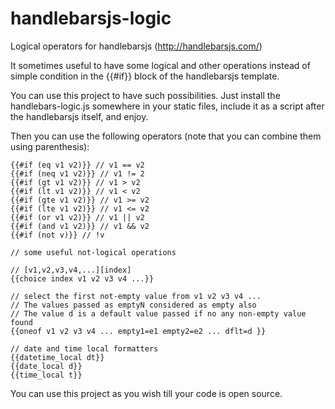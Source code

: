 handlebarsjs-logic
==================

Logical operators for handlebarsjs (http://handlebarsjs.com/)

It sometimes useful to have some logical and other operations instead of simple condition in the {{#if}} block of the handlebarsjs template.

You can use this project to have such possibilities. Just install the handlebars-logic.js somewhere in your static files, include it as a script after the handlebarsjs itself, and enjoy.

Then you can use the following operators (note that you can combine them using parenthesis):

```
{{#if (eq v1 v2)}} // v1 == v2
{{#if (neq v1 v2)}} // v1 != 2
{{#if (gt v1 v2)}} // v1 > v2
{{#if (lt v1 v2)}} // v1 < v2
{{#if (gte v1 v2)}} // v1 >= v2
{{#if (lte v1 v2)}} // v1 <= v2
{{#if (or v1 v2)}} // v1 || v2
{{#if (and v1 v2)}} // v1 && v2
{{#if (not v)}} // !v

// some useful not-logical operations

// [v1,v2,v3,v4,...][index]
{{choice index v1 v2 v3 v4 ...}}

// select the first not-empty value from v1 v2 v3 v4 ...
// The values passed as emptyN considered as empty also
// The value d is a default value passed if no any non-empty value found
{{oneof v1 v2 v3 v4 ... empty1=e1 empty2=e2 ... dflt=d }}

// date and time local formatters
{{datetime_local dt}}
{{date_local d}}
{{time_local t}}

```

You can use this project as you wish till your code is open source.
